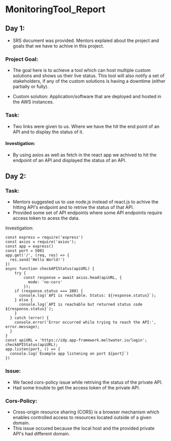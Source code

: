 # MonitoringTool_Report

## Day 1:

- SRS document was provided. Mentors explaied about the project and goals that we have to achive in this project.

### Project Goal:

- The goal here is to achieve a tool which can host multiple custom solutions and shows us their live status. This tool will also notify a set of stakeholders, if any of the custom solutions is having a downtime (either partially or fully).
  
- Custom solution: Application/software that are deployed and hosted in the AWS instances.

### Task:

- Two links were given to us. Where we have the hit the end point of an API and to display the status of it.

#### Investigation:

- By using axios as well as fetch in the react app we achived to hit the endpoint of an API and displayed the status of an API.


## Day 2:

### Task: 

- Mentors suggested us to use node.js instead of react.js to achive the hitting API's endpoint and to retrive the status of that API.
- Provided some set of API endpoints where some API endpoints require access token to acess the data.

Investigation: 

```
const express = require('express')
const axios = require('axios');
const app = express()
const port = 5001
app.get('/', (req, res) => {
  res.send('Hello World!')
})
async function checkAPIStatus(apiURL) {
    try {
        const response = await axios.head(apiURL, {
          mode: 'no-cors'
        });
    if (response.status === 200) {
      console.log(`API is reachable. Status: ${response.status}`);
    } else {
      console.log(`API is reachable but returned status code ${response.status}`);
    }
  } catch (error) {
    console.error('Error occurred while trying to reach the API:', error.message);
  }
}
const apiURL = 'https://idp.app-framework.meltwater.io/login';
checkAPIStatus(apiURL);
app.listen(port, () => {
  console.log(`Example app listening on port ${port}`)
})
```

### Issue:

- We faced cors-policy issue while retriving the status of the private API.
- Had some trouble to get the access token of the private API.

 ### Cors-Policy: 
 - Cross-origin resource sharing (CORS) is a browser mechanism which enables controlled access to resources located outside of a given domain.
 - This issue occured because the local host and the provided private API's had different domain.


